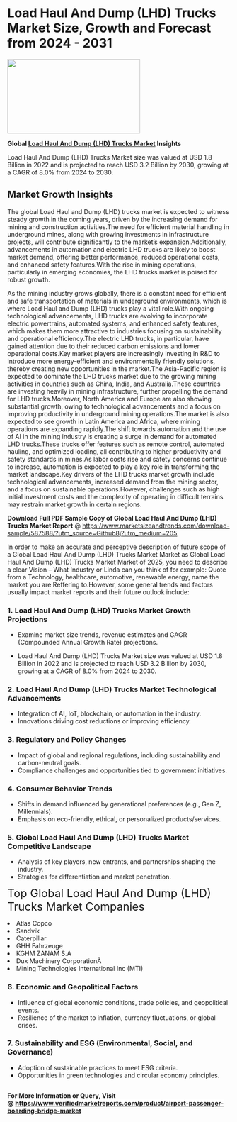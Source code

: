 <H1>Load Haul And Dump (LHD) Trucks Market Size, Growth and Forecast from 2024 - 2031</H1><img class="aligncenter size-medium wp-image-584254" src="https://thirdeyenews.in/wp-content/uploads/2024/09/Global-Market-Research-300x168.jpeg" alt="" width="300" height="168" /><p><strong>Global&nbsp;<a href="https://www.marketsizeandtrends.com/download-sample/587588/?utm_source=Github8j?utm_medium=205">Load Haul And Dump (LHD) Trucks Market</a> Insights</strong></p><p>Load Haul And Dump (LHD) Trucks Market size was valued at USD 1.8 Billion in 2022 and is projected to reach USD 3.2 Billion by 2030, growing at a CAGR of 8.0% from 2024 to 2030.</p><p><h2>Market Growth Insights</h2> <p>The global Load Haul and Dump (LHD) trucks market is expected to witness steady growth in the coming years, driven by the increasing demand for mining and construction activities.The need for efficient material handling in underground mines, along with growing investments in infrastructure projects, will contribute significantly to the market’s expansion.Additionally, advancements in automation and electric LHD trucks are likely to boost market demand, offering better performance, reduced operational costs, and enhanced safety features.With the rise in mining operations, particularly in emerging economies, the LHD trucks market is poised for robust growth.</p> <p>As the mining industry grows globally, there is a constant need for efficient and safe transportation of materials in underground environments, which is where Load Haul and Dump (LHD) trucks play a vital role.With ongoing technological advancements, LHD trucks are evolving to incorporate electric powertrains, automated systems, and enhanced safety features, which makes them more attractive to industries focusing on sustainability and operational efficiency.The electric LHD trucks, in particular, have gained attention due to their reduced carbon emissions and lower operational costs.Key market players are increasingly investing in R&D to introduce more energy-efficient and environmentally friendly solutions, thereby creating new opportunities in the market.The Asia-Pacific region is expected to dominate the LHD trucks market due to the growing mining activities in countries such as China, India, and Australia.These countries are investing heavily in mining infrastructure, further propelling the demand for LHD trucks.Moreover, North America and Europe are also showing substantial growth, owing to technological advancements and a focus on improving productivity in underground mining operations.The market is also expected to see growth in Latin America and Africa, where mining operations are expanding rapidly.The shift towards automation and the use of AI in the mining industry is creating a surge in demand for automated LHD trucks.These trucks offer features such as remote control, automated hauling, and optimized loading, all contributing to higher productivity and safety standards in mines.As labor costs rise and safety concerns continue to increase, automation is expected to play a key role in transforming the market landscape.Key drivers of the LHD trucks market growth include technological advancements, increased demand from the mining sector, and a focus on sustainable operations.However, challenges such as high initial investment costs and the complexity of operating in difficult terrains may restrain market growth in certain regions.<p><span class=""><strong>Download Full PDF Sample Copy of Global Load Haul And Dump (LHD) Trucks Market Report</strong> @ <a href="https://www.marketsizeandtrends.com/download-sample/587588/?utm_source=Github8j?utm_medium=205" target="_blank">https://www.marketsizeandtrends.com/download-sample/587588/?utm_source=Github8j?utm_medium=205</a></span></p><p>In order to make an accurate and perceptive description of future scope of a Global&nbsp;Load Haul And Dump (LHD) Trucks Market Market as Global&nbsp;Load Haul And Dump (LHD) Trucks Market Market of 2025, you need to describe a clear Vision &ndash; What Industry or Linda can you think of for example: Quote from a Technology, healthcare, automotive, renewable energy, name the market you are Reffering to.However, some general trends and factors usually impact market reports and their future outlook include:</p><h3>1.&nbsp;<strong>Load Haul And Dump (LHD) Trucks Market Growth Projections</strong></h3><ul><li>Examine market size trends, revenue estimates and CAGR (Compounded Annual Growth Rate) projections.</li><li><p>Load Haul And Dump (LHD) Trucks Market size was valued at USD 1.8 Billion in 2022 and is projected to reach USD 3.2 Billion by 2030, growing at a CAGR of 8.0% from 2024 to 2030.</p></li></ul><h3>2.&nbsp;<strong>Load Haul And Dump (LHD) Trucks Market Technological Advancements</strong></h3><ul><li>Integration of AI, IoT, blockchain, or automation in the industry.</li><li>Innovations driving cost reductions or improving efficiency.</li></ul><h3>3.&nbsp;<strong>Regulatory and Policy Changes</strong></h3><ul><li>Impact of global and regional regulations, including sustainability and carbon-neutral goals.</li><li>Compliance challenges and opportunities tied to government initiatives.</li></ul><h3>4.&nbsp;<strong>Consumer Behavior Trends</strong></h3><ul><li>Shifts in demand influenced by generational preferences (e.g., Gen Z, Millennials).</li><li>Emphasis on eco-friendly, ethical, or personalized products/services.</li></ul><h3>5.&nbsp;<strong>Global Load Haul And Dump (LHD) Trucks Market Competitive Landscape</strong></h3><ul><li>Analysis of key players, new entrants, and partnerships shaping the industry.</li><li>Strategies for differentiation and market penetration.</li></ul><p data-pm-slice="1 1 []"><span style="color: inherit; font-family: inherit; font-size: 25px;">Top Global Load Haul And Dump (LHD) Trucks Market Companies</span></p><div class="" data-test-id=""><p><li>Atlas Copco</li><li> Sandvik</li><li> Caterpillar</li><li> GHH Fahrzeuge</li><li> KGHM ZANAM S.A</li><li> Dux Machinery CorporationÂ </li><li> Mining Technologies International Inc (MTI)</li></p></div><h3>6.&nbsp;<strong>Economic and Geopolitical Factors</strong></h3><ul><li>Influence of global economic conditions, trade policies, and geopolitical events.</li><li>Resilience of the market to inflation, currency fluctuations, or global crises.</li></ul><h3>7.&nbsp;<strong>Sustainability and ESG (Environmental, Social, and Governance)</strong></h3><ul><li>Adoption of sustainable practices to meet ESG criteria.</li><li>Opportunities in green technologies and circular economy principles.</li></ul><h2><strong style="font-size: 14px;">For More Information or Query, Visit @&nbsp;</strong><a style="background-color: #ffffff; font-size: 14px;" href="https://www.marketsizeandtrends.com/report/load-haul-and-dump-lhd-trucks-market/" target="_blank">https://www.verifiedmarketreports.com/product/airport-passenger-boarding-bridge-market</a></h2>